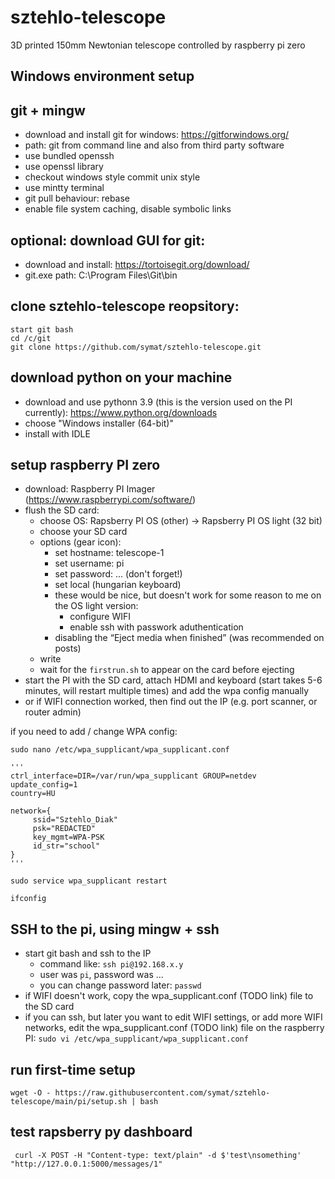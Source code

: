 # sztehlo-telescope
3D printed 150mm Newtonian telescope controlled by raspberry pi zero

## Windows environment setup

## git + mingw
 - download and install git for windows: https://gitforwindows.org/
 - path: git from command line and also from third party software
 - use bundled openssh
 - use openssl library
 - checkout windows style commit unix style
 - use mintty terminal
 - git pull behaviour: rebase
 - enable file system caching, disable symbolic links

## optional: download GUI for git:
 - download and install: https://tortoisegit.org/download/
 - git.exe path: C:\Program Files\Git\bin

## clone sztehlo-telescope reopsitory:
```
start git bash
cd /c/git
git clone https://github.com/symat/sztehlo-telescope.git
```

## download python on your machine
- download and use pythonn 3.9 (this is the version used on the PI currently): https://www.python.org/downloads
 - choose "Windows installer (64-bit)"
 - install with IDLE

## setup raspberry PI zero
 - download: Raspberry PI Imager (https://www.raspberrypi.com/software/)
 - flush the SD card: 
    - choose OS: Rapsberry PI OS (other) -> Rapsberry PI OS light (32 bit)
    - choose your SD card
	- options (gear icon): 
	   - set hostname: telescope-1 
	   - set username: pi
	   - set password: ... (don't forget!)
	   - set local (hungarian keyboard)
	   - these would be nice, but doesn't work for some reason to me on the OS light version:
	      - configure WIFI
	      - enable ssh with passwork aduthentication
       - disabling the “Eject media when finished” (was recommended on posts)
	- write
   - wait for the `firstrun.sh` to appear on the card before ejecting
 - start the PI with the SD card, attach HDMI and keyboard (start takes 5-6 minutes, will restart multiple times) and add the wpa config manually
 - or if WIFI connection worked, then find out the IP (e.g. port scanner, or router admin)
 

if you need to add / change WPA config:
```
sudo nano /etc/wpa_supplicant/wpa_supplicant.conf

'''
ctrl_interface=DIR=/var/run/wpa_supplicant GROUP=netdev
update_config=1
country=HU

network={
     ssid="Sztehlo_Diak"
     psk="REDACTED"
     key_mgmt=WPA-PSK
     id_str="school"
}
'''

sudo service wpa_supplicant restart

ifconfig
```

## SSH to the pi, using mingw + ssh
 - start git bash and ssh to the IP
   - command like: `ssh pi@192.168.x.y`
   - user was `pi`, password was ...
   - you can change password later: `passwd`
 - if WIFI doesn't work, copy the wpa_supplicant.conf (TODO link) file to the SD card
 - if you can ssh, but later you want to edit WIFI settings, or add more WIFI networks, edit the wpa_supplicant.conf  (TODO link)  file on the raspberry PI: `sudo vi /etc/wpa_supplicant/wpa_supplicant.conf`

 ## run first-time setup
 `wget -O - https://raw.githubusercontent.com/symat/sztehlo-telescope/main/pi/setup.sh | bash`


## test rapsberry py dashboard
```
 curl -X POST -H "Content-type: text/plain" -d $'test\nsomething' "http://127.0.0.1:5000/messages/1"
```

